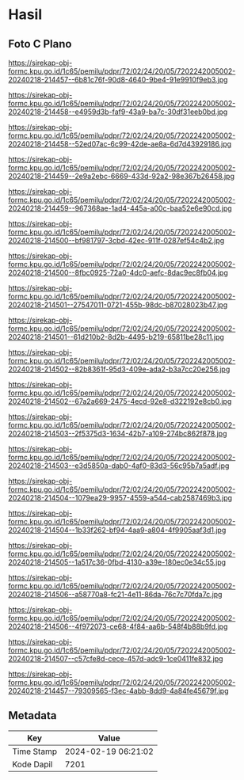 # Hasil

## Foto C Plano

https://sirekap-obj-formc.kpu.go.id/1c65/pemilu/pdpr/72/02/24/20/05/7202242005002-20240218-214457--6b81c76f-90d8-4640-9be4-91e9910f9eb3.jpg

https://sirekap-obj-formc.kpu.go.id/1c65/pemilu/pdpr/72/02/24/20/05/7202242005002-20240218-214458--e4959d3b-faf9-43a9-ba7c-30df31eeb0bd.jpg

https://sirekap-obj-formc.kpu.go.id/1c65/pemilu/pdpr/72/02/24/20/05/7202242005002-20240218-214458--52ed07ac-6c99-42de-ae8a-6d7d43929186.jpg

https://sirekap-obj-formc.kpu.go.id/1c65/pemilu/pdpr/72/02/24/20/05/7202242005002-20240218-214459--2e9a2ebc-6669-433d-92a2-98e367b26458.jpg

https://sirekap-obj-formc.kpu.go.id/1c65/pemilu/pdpr/72/02/24/20/05/7202242005002-20240218-214459--967368ae-1ad4-445a-a00c-baa52e6e90cd.jpg

https://sirekap-obj-formc.kpu.go.id/1c65/pemilu/pdpr/72/02/24/20/05/7202242005002-20240218-214500--bf981797-3cbd-42ec-911f-0287ef54c4b2.jpg

https://sirekap-obj-formc.kpu.go.id/1c65/pemilu/pdpr/72/02/24/20/05/7202242005002-20240218-214500--8fbc0925-72a0-4dc0-aefc-8dac9ec8fb04.jpg

https://sirekap-obj-formc.kpu.go.id/1c65/pemilu/pdpr/72/02/24/20/05/7202242005002-20240218-214501--27547011-0721-455b-98dc-b87028023b47.jpg

https://sirekap-obj-formc.kpu.go.id/1c65/pemilu/pdpr/72/02/24/20/05/7202242005002-20240218-214501--61d210b2-8d2b-4495-b219-65811be28c11.jpg

https://sirekap-obj-formc.kpu.go.id/1c65/pemilu/pdpr/72/02/24/20/05/7202242005002-20240218-214502--82b8361f-95d3-409e-ada2-b3a7cc20e256.jpg

https://sirekap-obj-formc.kpu.go.id/1c65/pemilu/pdpr/72/02/24/20/05/7202242005002-20240218-214502--67a2a669-2475-4ecd-92e8-d322192e8cb0.jpg

https://sirekap-obj-formc.kpu.go.id/1c65/pemilu/pdpr/72/02/24/20/05/7202242005002-20240218-214503--2f5375d3-1634-42b7-a109-274bc862f878.jpg

https://sirekap-obj-formc.kpu.go.id/1c65/pemilu/pdpr/72/02/24/20/05/7202242005002-20240218-214503--e3d5850a-dab0-4af0-83d3-56c95b7a5adf.jpg

https://sirekap-obj-formc.kpu.go.id/1c65/pemilu/pdpr/72/02/24/20/05/7202242005002-20240218-214504--1079ea29-9957-4559-a544-cab2587469b3.jpg

https://sirekap-obj-formc.kpu.go.id/1c65/pemilu/pdpr/72/02/24/20/05/7202242005002-20240218-214504--1b33f262-bf94-4aa9-a804-4f9905aaf3d1.jpg

https://sirekap-obj-formc.kpu.go.id/1c65/pemilu/pdpr/72/02/24/20/05/7202242005002-20240218-214505--1a517c36-0fbd-4130-a39e-180ec0e34c55.jpg

https://sirekap-obj-formc.kpu.go.id/1c65/pemilu/pdpr/72/02/24/20/05/7202242005002-20240218-214506--a58770a8-fc21-4e11-86da-76c7c70fda7c.jpg

https://sirekap-obj-formc.kpu.go.id/1c65/pemilu/pdpr/72/02/24/20/05/7202242005002-20240218-214506--4f972073-ce68-4f84-aa6b-548f4b88b9fd.jpg

https://sirekap-obj-formc.kpu.go.id/1c65/pemilu/pdpr/72/02/24/20/05/7202242005002-20240218-214507--c57cfe8d-cece-457d-adc9-1ce0411fe832.jpg

https://sirekap-obj-formc.kpu.go.id/1c65/pemilu/pdpr/72/02/24/20/05/7202242005002-20240218-214457--79309565-f3ec-4abb-8dd9-4a84fe45679f.jpg


## Metadata

| Key        | Value               |
| ---------- | ------------------- |
| Time Stamp | 2024-02-19 06:21:02 |
| Kode Dapil | 7201                |



